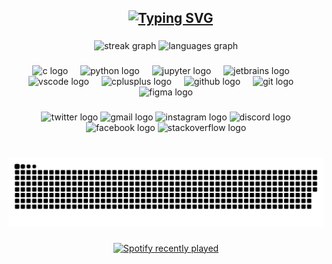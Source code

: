 <h2 align="center" style="margin-left: 15px;">
<a href="https://git.io/typing-svg"><img src="https://readme-typing-svg.demolab.com?font=Fira+Code&pause=1000&center=true&vCenter=true&width=435&lines=I+am+Rahul+Karmakar+%F0%9F%91%8B%F0%9F%8F%BB;A+coder+%F0%9F%8C%90+%F0%9F%91%A8%F0%9F%8F%BB%E2%80%8D%F0%9F%92%BB%2C;Programmer+%F0%9F%9B%B0%EF%B8%8F+%F0%9F%A4%96+%F0%9F%96%A5%EF%B8%8F%2C;Tech-enthusiast+%F0%9F%92%BB+%E2%9A%99%EF%B8%8F+%F0%9F%93%B6+%2C;Anime++%F0%9F%8D%A5+%F0%9F%8D%9C+%F0%9F%A6%8A" alt="Typing SVG" /></a>
</h2>

###

<div align="center">
  <img src="https://streak-stats.demolab.com?user=rahulkarmakar2023cse&locale=en&mode=daily&theme=dracula&hide_border=false&border_radius=5" height="150" alt="streak graph"  />
  <img src="https://github-readme-stats.vercel.app/api/top-langs?username=rahulkarmakar2023cse&locale=en&hide_title=false&layout=compact&card_width=320&langs_count=5&theme=dracula&hide_border=false" height="150" alt="languages graph"  />
</div>


###

<div align="center">
  <img src="https://cdn.jsdelivr.net/gh/devicons/devicon/icons/c/c-original.svg" height="40" alt="c logo"  />
  <img width="12" />
  <img src="https://cdn.jsdelivr.net/gh/devicons/devicon/icons/python/python-original.svg" height="40" alt="python logo"  />
  <img width="12" />
  <img src="https://cdn.jsdelivr.net/gh/devicons/devicon/icons/jupyter/jupyter-original.svg" height="40" alt="jupyter logo"  />
  <img width="12" />
  <img src="https://cdn.jsdelivr.net/gh/devicons/devicon/icons/jetbrains/jetbrains-original.svg" height="40" alt="jetbrains logo"  />
  <img width="12" />
  <img src="https://cdn.jsdelivr.net/gh/devicons/devicon/icons/vscode/vscode-original.svg" height="40" alt="vscode logo"  />
  <img width="12" />
  <img src="https://cdn.jsdelivr.net/gh/devicons/devicon/icons/cplusplus/cplusplus-original.svg" height="40" alt="cplusplus logo"  />
  <img width="12" />
  <img src="https://cdn.jsdelivr.net/gh/devicons/devicon/icons/github/github-original.svg" height="40" alt="github logo"  />
  <img width="12" />
  <img src="https://cdn.jsdelivr.net/gh/devicons/devicon/icons/git/git-original.svg" height="40" alt="git logo"  />
  <img width="12" />
  <img src="https://cdn.jsdelivr.net/gh/devicons/devicon/icons/figma/figma-original.svg" height="40" alt="figma logo"  />
</div>

###

<div align="center">
  <img src="https://raw.githubusercontent.com/maurodesouza/profile-readme-generator/master/src/assets/icons/social/twitter/default.svg" width="52" height="40" alt="twitter logo"  />
  <img src="https://raw.githubusercontent.com/maurodesouza/profile-readme-generator/master/src/assets/icons/social/gmail/default.svg" width="52" height="40" alt="gmail logo"  />
  <img src="https://raw.githubusercontent.com/maurodesouza/profile-readme-generator/master/src/assets/icons/social/instagram/default.svg" width="52" height="40" alt="instagram logo"  />
  <img src="https://raw.githubusercontent.com/maurodesouza/profile-readme-generator/master/src/assets/icons/social/discord/default.svg" width="52" height="40" alt="discord logo"  />
  <img src="https://raw.githubusercontent.com/maurodesouza/profile-readme-generator/master/src/assets/icons/social/facebook/default.svg" width="52" height="40" alt="facebook logo"  />
  <img src="https://raw.githubusercontent.com/maurodesouza/profile-readme-generator/master/src/assets/icons/social/stackoverflow/default.svg" width="52" height="40" alt="stackoverflow logo"  />
</div>

###
<br clear="both">

<img src="https://raw.githubusercontent.com/rahulkarmakar2023cse/rahulkarmakar2023cse/output/snake.svg" alt="Snake animation" />

###

<div align="center">
  <a href="https://open.spotify.com/user/ob0bmrg7ewlq03ec6rrz8aol6">
    <img: src=>
    </a>
  <a href="https://open.spotify.com/user/ob0bmrg7ewlq03ec6rrz8aol6">
    <img src="https://spotify-recently-played-readme.vercel.app/api?user=ob0bmrg7ewlq03ec6rrz8aol6" alt="Spotify recently played" />
  </a>
</div>

###
